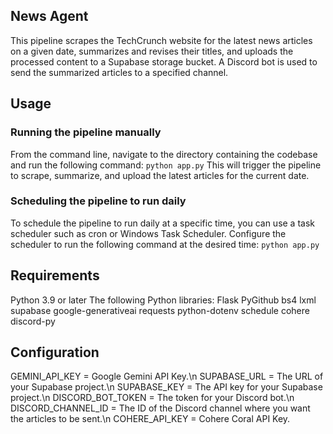## News Agent

This pipeline scrapes the TechCrunch website for the latest news articles on a given date, summarizes and revises their titles, and uploads the processed content to a Supabase storage bucket. A Discord bot is used to send the summarized articles to a specified channel.

## Usage

### Running the pipeline manually
From the command line, navigate to the directory containing the codebase and run the following command:
`python app.py`
This will trigger the pipeline to scrape, summarize, and upload the latest articles for the current date.
### Scheduling the pipeline to run daily
To schedule the pipeline to run daily at a specific time, you can use a task scheduler such as cron or Windows Task Scheduler.
Configure the scheduler to run the following command at the desired time:
`python app.py`

## Requirements
Python 3.9 or later
The following Python libraries:
Flask
PyGithub
bs4
lxml
supabase
google-generativeai
requests
python-dotenv
schedule
cohere
discord-py

## Configuration

GEMINI_API_KEY = Google Gemini API Key.\n
SUPABASE_URL =  The URL of your Supabase project.\n
SUPABASE_KEY = The API key for your Supabase project.\n
DISCORD_BOT_TOKEN = The token for your Discord bot.\n
DISCORD_CHANNEL_ID = The ID of the Discord channel where you want the articles to be sent.\n
COHERE_API_KEY = Cohere Coral API Key.
